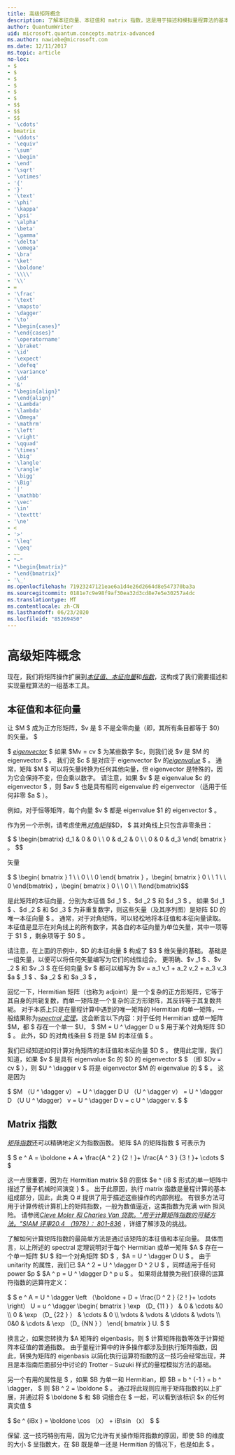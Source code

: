 ```yaml
---
title: 高级矩阵概念
description: 了解本征向量、本征值和 matrix 指数，这是用于描述和模拟量程算法的基本工具。
author: QuantumWriter
uid: microsoft.quantum.concepts.matrix-advanced
ms.author: nawiebe@microsoft.com
ms.date: 12/11/2017
ms.topic: article
no-loc:
- $
- $
- $
- $
- $
- $
- $$
- $$
- $$
- '\cdots'
- bmatrix
- '\ddots'
- '\equiv'
- '\sum'
- '\begin'
- '\end'
- '\sqrt'
- '\otimes'
- '{'
- '}'
- '\text'
- '\phi'
- '\kappa'
- '\psi'
- '\alpha'
- '\beta'
- '\gamma'
- '\delta'
- '\omega'
- '\bra'
- '\ket'
- '\boldone'
- '\\\\'
- '\\'
- =
- '\frac'
- '\text'
- '\mapsto'
- '\dagger'
- '\to'
- "\begin{cases}"
- "\end{cases}"
- '\operatorname'
- '\braket'
- '\id'
- '\expect'
- '\defeq'
- '\variance'
- '\dd'
- '&'
- "\begin{align}"
- "\end{align}"
- '\Lambda'
- '\lambda'
- '\Omega'
- '\mathrm'
- '\left'
- '\right'
- '\qquad'
- '\times'
- '\big'
- '\langle'
- '\rangle'
- '\bigg'
- '\Big'
- '|'
- '\mathbb'
- '\vec'
- '\in'
- '\texttt'
- '\ne'
- <
- '>'
- '\leq'
- '\geq'
- ~~
- "~"
- "\begin{bmatrix}"
- "\end{bmatrix}"
- '\_'
ms.openlocfilehash: 71923247121eae6a1d4e26d2664d8e547370ba3a
ms.sourcegitcommit: 0181e7c9e98f9af30ea32d3cd8e7e5e30257a4dc
ms.translationtype: MT
ms.contentlocale: zh-CN
ms.lasthandoff: 06/23/2020
ms.locfileid: "85269450"
---
```

# <a name="advanced-matrix-concepts"></a>高级矩阵概念 #

现在，我们将矩阵操作扩展到[*本征值、本征向量*](https://en.wikipedia.org/wiki/Eigenvalues_and_eigenvectors)和[*指数*](https://en.wikipedia.org/wiki/Matrix_exponential)，这构成了我们需要描述和实现量程算法的一组基本工具。

## <a name="eigenvalues-and-eigenvectors"></a>本征值和本征向量 ##

让 $M $ 成为正方形矩阵，$v 是 $ 不是全零向量（即，其所有条目都等于 $0）的矢量。 $

$ [*eigenvector*](https://en.wikipedia.org/wiki/Eigenvalues_and_eigenvectors) $ 如果 $Mv = cv $ 为某些数字 $c，则我们说 $v 是 $M 的 eigenvector $ 。 我们说 $c $ 是对应于 eigenvector $v 的[*eigenvalue*](https://en.wikipedia.org/wiki/Eigenvalues_and_eigenvectors) $ 。 通常，矩阵 $M $ 可以将矢量转换为任何其他向量，但 eigenvector 是特殊的，因为它会保持不变，但会乘以数字。 请注意，如果 $v $ 是 eigenvalue $c 的 eigenvector $ ，则 $av $ 也是具有相同 eigenvalue 的 eigenvector （适用于任何非零 $a $ ）。

例如，对于恒等矩阵，每个向量 $v $ 都是 eigenvalue $1 的 eigenvector $ 。

作为另一个示例，请考虑使用[*对角矩阵*](https://en.wikipedia.org/wiki/Diagonal_matrix)$D， $ 其对角线上只包含非零条目：

$ $ \begin{bmatrix}
d_1 & 0 & 0 \\ \\ 0 & d_2 & 0 \\ \\ 0 & 0 & d_3 \end{ bmatrix } 。
$$

矢量

$ $ \begin{ bmatrix } 1 \\ \\ 0 \\ \\ 0 \end{ bmatrix } ，\begin{ bmatrix } 0 \\ \\ 1 \\ \\ 0 \end{bmatrix} ，\begin{ bmatrix } 0 \\ \\ 0 \\ \\ 1\end{bmatrix}$$

是此矩阵的本征向量，分别为本征值 $d _1 $ 、$d _2 $ 和 $d _3 $ 。 如果 $d _1 $ 、$d _2 $ 和 $d _3 $ 为非重复数字，则这些矢量（及其序列图）是矩阵 $D 的唯一本征向量 $ 。 通常，对于对角矩阵，可以轻松地将本征值和本征向量读取。 本征值是显示在对角线上的所有数字，其各自的本征向量为单位矢量，其中一项等于 $1 $ ，剩余项等于 $0 $ 。

请注意，在上面的示例中，$D 的本征向量 $ 构成了 $3 $ 维矢量的基础。 基础是一组矢量，以便可以将任何矢量编写为它们的线性组合。 更明确、$v _1 $ 、$v _2 $ 和 $v _3 $ 在任何向量 $v $ 都可以编写为 $v = a_1 v_1 + a_2 v_2 + a_3 v_3 $a $ _1 $ 、$a _2 $ 和 $a _3 $ ，

回忆一下，Hermitian 矩阵（也称为 adjoint）是一个复杂的正方形矩阵，它等于其自身的共轭复数，而单一矩阵是一个复杂的正方形矩阵，其反转等于其复数共轭。
对于本质上只是在量程计算中遇到的唯一矩阵的 Hermitian 和单一矩阵，一般结果称为[*spectral 定理*](https://en.wikipedia.org/wiki/Spectral_theorem)，这会断言以下内容：对于任何 Hermitian 或单一矩阵 $M，都 $ 存在一个单一 $U， $ $M = U ^ \dagger D u $ 用于某个对角矩阵 $D $ 。 此外，$D 的对角线条目 $ 将是 $M 的本征值 $ 。

我们已经知道如何计算对角矩阵的本征值和本征向量 $D $ 。 使用此定理，我们知道，如果 $v $ 是具有 eigenvalue $c 的 $D 的 eigenvector $ $ （即 $Dv = cv $ ），则 $U ^ \dagger v $ 将是 eigenvector $M 的 eigenvalue 的 $ $ 。 这是因为

$ $M （U ^ \dagger v） = U ^ \dagger D U （U ^ \dagger v） = U ^ \dagger D （U U ^ \dagger） v = U ^ \dagger D v = c U ^ \dagger v. $ $

## <a name="matrix-exponentials"></a>Matrix 指数
[*矩阵指数*](https://en.wikipedia.org/wiki/Matrix_exponential)还可以精确地定义为指数函数。  矩阵 $A 的矩阵指数 $ 可表示为

$ $ e ^ A = \boldone + A + \frac{A ^ 2 } {2！}+ \frac{A ^ 3 } {3！}+ \cdots $ $

这一点很重要，因为在 Hermitian matrix $B 的窗体 $e ^ {iB $ 形式的单一矩阵中描述了量子机械时间演变 } $ 。  出于此原因，执行 matrix 指数是量程计算的基本组成部分，因此，此类 Q # 提供了用于描述这些操作的内部例程。
有很多方法可用于计算传统计算机上的矩阵指数，一般为数值逼近，这类指数为充满 with 担风险。  请参阅[*Cleve Moler 和 Charles Van 贷款。"用于计算矩阵指数的可疑方法。"SIAM 评审20.4 （1978）： 801-836*](https://doi.org/10.1137/S00361445024180) ，详细了解涉及的挑战。

了解如何计算矩阵指数的最简单方法是通过该矩阵的本征值和本征向量。  具体而言，以上所述的 spectral 定理说明对于每个 Hermitian 或单一矩阵 $A $ 存在一个单一矩阵 $U $ 和一个对角矩阵 $D $ ，$A = U ^ \dagger D U $ 。 由于 unitarity 的属性，我们已 $A ^ 2 = U ^ \dagger D ^ 2 U $ ，同样适用于任何 power $p $ $A ^ p = U ^ \dagger D ^ p u $ 。 如果将此替换为我们获得的运算符指数的运算符定义：

$ $ e ^ A = U ^ \dagger \left （\boldone + D + \frac{D ^ 2 } {2！}+ \cdots \right） U = u ^ \dagger \begin{ bmatrix } \exp （D_ {11 } ） & 0 & \cdots &0 \\\\ 0 & \exp （D_ {22 } ） & \cdots & 0 \\\\ \vdots & \vdots & \ddots & \vdots \\\\ 0&0 & \cdots & \exp （D_ {NN } ） \end{ bmatrix } U. $ $

换言之，如果您转换为 $A 矩阵的 eigenbasis，则 $ 计算矩阵指数等效于计算矩阵本征值的普通指数。  由于量程计算中的许多操作都涉及到执行矩阵指数，因此，转换为矩阵的 eigenbasis 以简化执行运算符指数的这一技巧会经常出现，并且是本指南后面部分中讨论的 Trotter – Suzuki 样式的量程模拟方法的基础。

另一个有用的属性是 $ ，如果 $B 为单一和 Hermitian，即 $B = b ^ {-1 } = b ^ \dagger， $ 则 $B ^ 2 = \boldone $ 。 通过将此规则应用于矩阵指数的以上扩展，并通过将 $ \boldone $ 和 $B 词组合在 $ 一起，可以看到该标识 $x 的任何真实值 $

$ $e ^ {iBx } = \boldone \cos （x） + iB\sin （x） $ $


保留. 这一技巧特别有用，因为它允许有关操作矩阵指数的原因，即使 $B 的维度的大小 $ 呈指数大，在 $B 既是单一还是 Hermitian 的情况下，也是如此 $ 。
